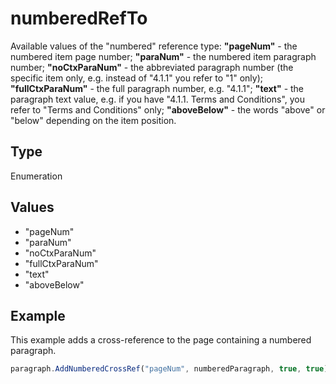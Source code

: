# numberedRefTo

Available values of the "numbered" reference type:**"pageNum"** - the numbered item page number;**"paraNum"** - the numbered item paragraph number;**"noCtxParaNum"** - the abbreviated paragraph number (the specific item only, e.g. instead of "4.1.1" you refer to "1" only);**"fullCtxParaNum"** - the full paragraph number, e.g. "4.1.1";**"text"** - the paragraph text value, e.g. if you have "4.1.1. Terms and Conditions", you refer to "Terms and Conditions" only;**"aboveBelow"** - the words "above" or "below" depending on the item position.

## Type

Enumeration

## Values

- "pageNum"
- "paraNum"
- "noCtxParaNum"
- "fullCtxParaNum"
- "text"
- "aboveBelow"


## Example

This example adds a cross-reference to the page containing a numbered paragraph.

```javascript editor-pdf
paragraph.AddNumberedCrossRef("pageNum", numberedParagraph, true, true);
```
